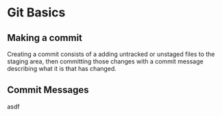 # Git Basics

## Making a commit

Creating a commit consists of a adding untracked or unstaged files to the staging
area, then committing those changes with a commit message describing what it is
that has changed.

## Commit Messages

asdf
